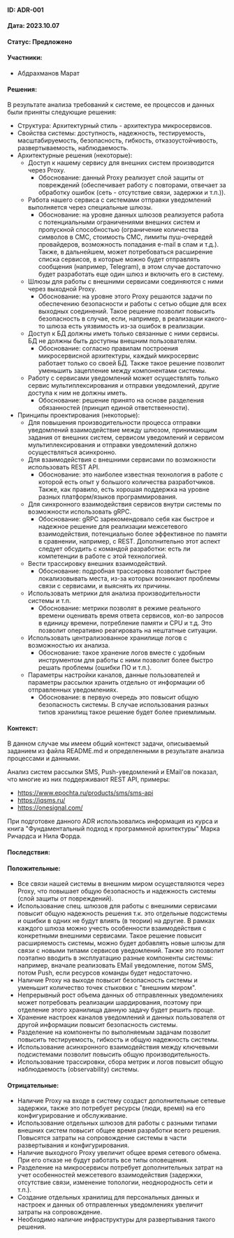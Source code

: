 #### ID: ADR-001

#### Дата: 2023.10.07

#### Статус: Предложено

#### Участники:
* Абдрахманов Марат

#### Решения:
В результате анализа требований к системе, ее процессов и данных были приняты следующие решения:
* Структура: Архитектурный стиль - архитектура микросервисов.
* Свойства системы: доступность, надежность, тестируемость, масштабируемость, безопасность, гибкость, отказоустойчивость, развертываемость, наблюдаемость.
* Архитектурные решения (некоторые):
    * Доступ к нашему сервису для внешних систем производится через Proxy.
        * Обоснование: данный Proxy реализует слой защиты от повреждений (обеспечивает работу с повторами, отвечает за обработку ошибок (сеть - отсутствие связи, задержки и т.п.)).
    * Работа нашего сервиса с системами отправки уведомлений выполняется через специальные шлюзы.
        * Обоснование: на уровне данных шлюзов реализуется работа с потенциальными ограничениями внешних систем и пропускной способностью (ограничение количества символов в СМС, стоимость СМС, лимиты пуш-очередей провайдеров, возможность попадания e-mail в спам и т.д.). Также, в дальнейшем, может потребоваться расширение списка сервисов, в которые можно будет отправлять сообщения (например, Telegram), в этом случае достаточно будет разработать еще один шлюз и включить его в систему.
    * Шлюзы для работы с внешними сервисами соединяются с ними через выходной Proxy.
        * Обоснование: на уровне этого Proxy решаются задачи по обеспечению безопасности и работы с сетью общие для всех выходных соединений. Такое решение позволит повысить безопасность в случае, если, например, в реализации какого-то шлюза есть уязвимость из-за ошибок в реализации.
    * Доступ к БД должны иметь только связанные с ними сервисы. БД не должны быть доступны внешним пользователям.
        * Обоснование: согласно правилам построения микросервисной архитектуры, каждый микросервис работает только со своей БД. Также такое решение позволит уменьшить зацепление между компонентами системы.
    * Работу с сервисами уведомлений может осуществлять только сервис мультиплексирования и отправки уведомлений, другие доступа к ним не должны иметь.
        * Обоснование: решение принято на основе разделения обязанностей (принцип единой ответственности).
* Принципы проектирования (некоторые):
    * Для повышения производительности процесса отправки уведомлений взаимодействие между шлюзом, принимающим задания от внешних систем, сервисом уведомлений и сервисом мультиплексирования и отправки уведомлений должно осуществляться асинхронно.
    * Для взаимодействия с внешними сервисами по возможности использовать REST API.
        * Обоснование: это наиболее известная технология в работе с которой есть опыт у большого количества разработчиков. Также, как правило, есть хорошая поддержка на уровне разных платформ/языков программирования.
    * Для синхронного взаимодействия сервисов внутри системы по возможности использовать gRPC.
        * Обоснование: gRPC зарекомендовало себя как быстрое и надежное решение для реализации межсетевого взаимодействия, потенциально более эффективное по памяти в сравнении, например, с REST. Дополнительно этот аспект следует обсудить с командой разработки: есть ли компетенции в работе с этой технологией.        
    * Вести трассировку внешних взаимодействий.
        * Обоснование: подробная трассировка позволит быстрее локализовывать места, из-за которых возникают проблемы связи с сервисами, и выяснять их причины.
    * Использовать метрики для анализа производительности системы и т.п.
        * Обоснование: метрики позволят в режиме реального времени оценивать время ответа сервисов, кол-во запросов в единицу времени, потребление памяти и CPU и т.д. Это позволит оперативно реагировать на нештатные ситуации.
    * Использовать централизованное хранилище логов с возможностью их анализа.
        * Обоснование: такое хранение логов вместе с удобным инструментом для работы с ними позволит более быстро решать проблемы (ошибки ПО и т.п.).
    * Параметры настройки каналов, данные пользователей и параметры рассылки хранить отдельно от информации об отправленных уведомлениях.
        * Обоснование: в первую очередь это повысит общую безопасность системы. В случае использования разных типов хранилищ такое решение будет более приемлимым.

#### Контекст:
В данном случае мы имеем общий контекст задачи, описываемый заданием из файла README.md и определенными в результате анализа процессами и данными.

Анализ систем рассылки SMS, Push-уведомлений и EMail'ов показал, что многие из них поддерживают REST API, примеры:
- https://www.epochta.ru/products/sms/sms-api
- https://iqsms.ru/
- https://onesignal.com/

При подготовке данного ADR использовались информация из курса и книга "Фундаментальный подход к программной архитектуры" Марка Ричардса и Нила Форда.

#### Последствия:

#### Положительные:
* Все связи нашей системы в внешним миром осуществляются через Proxy, что повышает общую безопасность и надежность системы (слой защиты от повреждений).
* Использование спец. шлюзов для работы с внешними сервисами повысит общую надежность решения т.к. это отдельные подсистемы и ошибки в одних не будут влиять (в теории) на другие. В рамках каждого шлюза можно учесть особенности взаимодействия с конкретными внешними сервисами. Такое решение повысит расширяемость системы, можно будет добавлять новые шлюзы для связи с новыми типами сервисов уведомлений. Также это позволит поэтапно вводить в эксплуатацию разные компоненты системы: например, вначале реализовать EMail уведомление, потом SMS, потом Push, если ресурсов команды будет недостаточно.
* Наличие Proxy на выходе повысит безопасность системы и уменьшит количество точек стыковки с "внешним миром".
* Непрерывный рост объема данных об отправленных уведомлениях может потребовать реализации шардирования, поэтому при отделение этого хранилища данную задачу будет решить проще. 
* Хранение настроек каналов уведомлений и данных пользователя от другой информации повысит безопасность системы.
* Разделение на компоненты по выполняемым задачам позволит повысить тестируемость, гибкость и общую надежность системы.
* Использование асинхронного взаимодействия между ключевыми подсистемами позволит повысить общую производительность.
* Использование трассировки, сбора метрик и логов повысит общую наблюдаемость (observability) системы.

#### Отрицательные:
* Наличие Proxy на входе в систему создаст дополнительные сетевые задержки, также это потребует ресурсы (люди, время) на его конфигурирование и обслуживание.
* Использование отдельных шлюзов для работы с разными типами внешних систем повысит общее время разработки всего решения. Повысятся затраты на сопровождение системы в части развертывания и конфигурирования.
* Наличие выходного Proxy увеличит общее время сетевого обмена. При его отказе не будут работать все типы оповещения.
* Разделение на микросервисы потребует дополнительных затрат на учет особенностей межсетевого взаимодействия (задержки, отсутствие связи, изменение топологии, неоднородность сети и т.п.).
* Создание отдельных хранилищ для персональных данных и настроек и данных об отправленных уведомлениях увеличит затраты на сопровождение.
* Необходимо наличие инфраструктуры для развертывания такого решения.